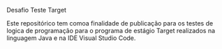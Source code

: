 Desafio Teste Target

Este repositórico tem comoa finalidade de publicação para os testes de logica de programação para o programa de estágio Target realizados na linguagem Java e na IDE Visual Studio Code.
